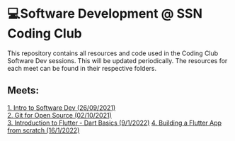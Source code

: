 # 💻Software Development @ SSN Coding Club

This repository contains all resources and code used in the Coding Club Software Dev sessions. This will be updated periodically. The resources for each meet can be found in their respective folders.

## Meets:
[1. Intro to Software Dev (26/09/2021)](./Meet-1) <br />
[2. Git for Open Source (02/10/2021)](./Meet-2) <br />
[3. Introduction to Flutter - Dart Basics (9/1/2022)](./Meet-3)
[4. Building a Flutter App from scratch (16/1/2022)](./Meet-4)
